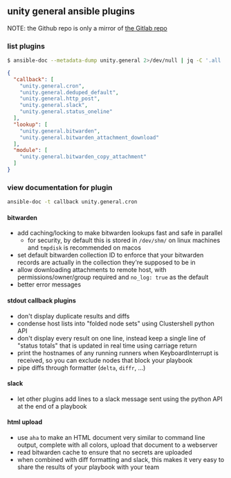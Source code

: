 ## unity general ansible plugins

NOTE: the Github repo is only a mirror of [the Gitlab repo](https://gitlab.rc.umass.edu/unity/ansible-collections/general)

### list plugins
```sh
$ ansible-doc --metadata-dump unity.general 2>/dev/null | jq -C '.all | with_entries(select(.key != "keyword" and (.value | keys | length) > 0) | .value |= keys)'
```
```json
{
  "callback": [
    "unity.general.cron",
    "unity.general.deduped_default",
    "unity.general.http_post",
    "unity.general.slack",
    "unity.general.status_oneline"
  ],
  "lookup": [
    "unity.general.bitwarden",
    "unity.general.bitwarden_attachment_download"
  ],
  "module": [
    "unity.general.bitwarden_copy_attachment"
  ]
}
```

### view documentation for plugin
```sh
ansible-doc -t callback unity.general.cron
```

#### bitwarden

* add caching/locking to make bitwarden lookups fast and safe in parallel
    * for security, by default this is stored in `/dev/shm/` on linux machines and `tmpdisk` is recommended on macos
* set default bitwarden collection ID to enforce that your bitwarden records are actually in the collection they're supposed to be in
* allow downloading attachments to remote host, with permissions/owner/group required and `no_log: true` as the default
* better error messages

#### stdout callback plugins

* don't display duplicate results and diffs
* condense host lists into "folded node sets" using Clustershell python API
* don't display every result on one line, instead keep a single line of "status totals" that is updated in real time using carriage return
* print the hostnames of any running runners when KeyboardInterrupt is received, so you can exclude nodes that block your playbook
* pipe diffs through formatter (`delta`, `diffr`, ...)

#### slack

* let other plugins add lines to a slack message sent using the python API at the end of a playbook

#### html upload

* use `aha` to make an HTML document very similar to command line output, complete with all colors, upload that document to a webserver
* read bitwarden cache to ensure that no secrets are uploaded
* when combined with diff formatting and slack, this makes it very easy to share the results of your playbook with your team
